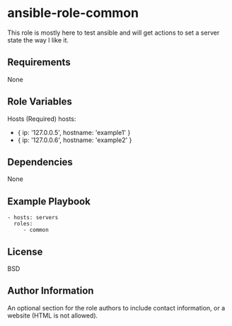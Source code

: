 ansible-role-common
=========

This role is mostly here to test ansible and will get actions to set a server state the way I like it.

Requirements
------------

None

Role Variables
--------------

Hosts (Required)
hosts: 
  - { ip: '127.0.0.5', hostname: 'example1' }
  - { ip: '127.0.0.6', hostname: 'example2' }

Dependencies
------------

None

Example Playbook
----------------

    - hosts: servers
      roles:
         - common

License
-------

BSD

Author Information
------------------

An optional section for the role authors to include contact information, or a website (HTML is not allowed).
